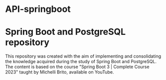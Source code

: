 # API-springboot

# Spring Boot and PostgreSQL repository

This repository was created with the aim of implementing and consolidating the knowledge acquired during the study of Spring Boot and PostgreSQL. The content is based on the course "Spring Boot 3 | Complete Course 2023" taught by Michelli Brito, available on YouTube.
